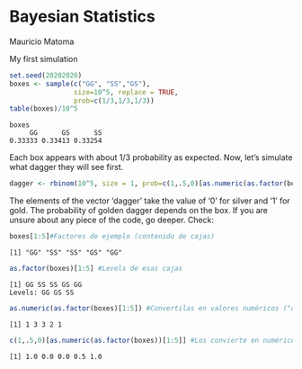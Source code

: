 # Bayesian Statistics
Mauricio Matoma

My first simulation

``` r
set.seed(20202020)
boxes <- sample(c("GG", "SS","GS"),
                size=10^5, replace = TRUE,
                prob=c(1/3,1/3,1/3))
table(boxes)/10^5
```

    boxes
         GG      GS      SS 
    0.33333 0.33413 0.33254 

Each box appears with about 1/3 probability as expected. Now, let’s
simulate what dagger they will see first.

``` r
dagger <- rbinom(10^5, size = 1, prob=c(1,.5,0)[as.numeric(as.factor(boxes))])
```

The elements of the vector ‘dagger’ take the value of ‘0’ for silver and
‘1’ for gold. The probability of golden dagger depends on the box. If
you are unsure about any piece of the code, go deeper. Check:

``` r
boxes[1:5]#Factores de ejemplo (contenido de cajas)
```

    [1] "GG" "SS" "SS" "GS" "GG"

``` r
as.factor(boxes)[1:5] #Levels de esas cajas
```

    [1] GG SS SS GS GG
    Levels: GG GS SS

``` r
as.numeric(as.factor(boxes)[1:5]) #Convertilas en valores numéricos ("discretos")
```

    [1] 1 3 3 2 1

``` r
c(1,.5,0)[as.numeric(as.factor(boxes))[1:5]] #Los convierte en numéricos "continuos" (probabilidad)
```

    [1] 1.0 0.0 0.0 0.5 1.0
